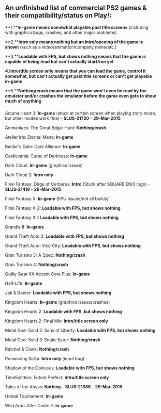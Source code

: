 ## An unfinished list of commercial PS2 games & their compatibility/status on Play!:

**1.****In-game means somewhat playable past title screens** (including with graphics bugs, crashes, and other major problems)

**2.****Intro only means nothing but an intro/opening of the game is shown** (such as a video/animation/company name/etc.)

**3.****Loadable with FPS, but shows nothing means that the game is capable of being read but can't actually start/run yet**

**4.Intro/title screen only means that you can load the game, control it somewhat, but can't actually get past title screens or can't get playable in-game**

**5.****Nothing/crash means that the game won't even be read by the emulator and/or crashes the emulator before the game even gets to show much of anything**
### 

Arcana Heart 2: **In-game** (stuck at certain screen when playing story mode, but other modes work fine) - **SLUS-21720** - **29-Mar-2015**

Animaniacs: The Great Edgar Hunt: **Nothing/crash**

Atelier Iris: Eternal Mana: **In-game**

Baldur's Gate: Dark Alliance: **In-game**

Castlevania: Curse of Darkness: **In-game**

Dark Cloud: **In-game** (graphics issues)

Dark Cloud 2: **Intro only**

Final Fantasy: Dirge of Cerberus: **Intro** (Stuck after SQUARE ENIX logo) - **SLUS-21419** - **29-Mar-2015**

Final Fantasy X: **In-game** (SPU issues/not all builds)

Final Fantasy X-2: **Loadable with FPS, but shows nothing**

Final Fantasy XII: **Loadable with FPS, but shows nothing**

Grandia II: **In-game**

Grand Theft Auto 3: **Loadable with FPS, but shows nothing**

Grand Theft Auto: Vice City: **Loadable with FPS, but shows nothing**

Gran Turismo 3: A-Spec: **Nothing/crash**

Gran Turismo 4: **Nothing/crash**

Guilty Gear XX Accent Core Plus: **In-game**

Half-Life: **In-game**

Jak & Daxter: **Loadable with FPS, but shows nothing**

Kingdom Hearts: **In-game** (graphics issues/crashes)

Kingdom Hearts 2: **Loadable with FPS, but shows nothing**

Kingdom Hearts 2: Final Mix: **Intro/title screen only**

Metal Gear Solid 2: Sons of Liberty: **Loadable with FPS, but shows nothing**

Metal Gear Solid 3: Snake Eater: **Nothing/crash**

Ratchet & Clank: **Nothing/crash**

Romancing SaGa: **Intro only** (input bug)

Shadow of the Colossus: **Loadable with FPS, but shows nothing**

TimeSplitters: Future Perfect: **Intro/title screen only**

Tales of the Abyss: **Nothing** - **SLUS-21386** - **29-Mar-2015**

Unreal Tournament: **In-game**

Wild Arms Alter Code: F: **In-game**






